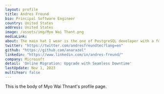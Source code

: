 ```yaml
---
layout: profile
title: Andres Freund
bio: Principal Software Engineer
country: United States
address: United States
image: /assets/img/Myo Wai Thant.png
mediaLink: 
about: The main hat I wear is the one of PostgreSQL developer with a focus on scalability, replication and robustness. There are a bunch of others. I am a 
twitter: "https://twitter.com/andresfreundtec?lang=en"
github: "https://github.com/anarazel"
linkedin: "https://www.linkedin.com/in/andres-freund/"
company: Microsoft
detail: 'Online Migration: Upgrade with Seamless Downtime'
lastUpdate: Nov 1, 2023
multiYear: false
---
```


This is the body of Myo Wai Thnant's profile page.